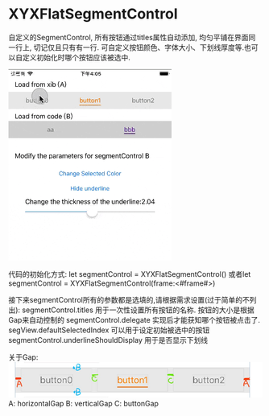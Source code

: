 # XYXFlatSegmentControl

自定义的SegmentControl, 所有按钮通过titles属性自动添加, 均匀平铺在界面同一行上, 切记仅且只有有一行.
可自定义按钮颜色、字体大小、下划线厚度等.也可以自定义初始化时哪个按钮应该被选中.

![bbb](/bbb.gif)

代码的初始化方式:
let segmentControl = XYXFlatSegmentControl()
或者let segmentControl = XYXFlatSegmentControl(frame:<#frame#>)

接下来segmentControl所有的参数都是选填的,请根据需求设置(过于简单的不列出):
segmentControl.titles 用于一次性设置所有按钮的名称. 按钮的大小是根据Gap来自动控制的
segmentControl.delegate 实现后才能获知哪个按钮被点击了.
segView.defaultSelectedIndex 可以用于设定初始被选中的按钮
segmentControl.underlineShouldDisplay 用于是否显示下划线

关于Gap:
![aa](/gap.png)
A: horizontalGap
B: verticalGap
C: buttonGap
